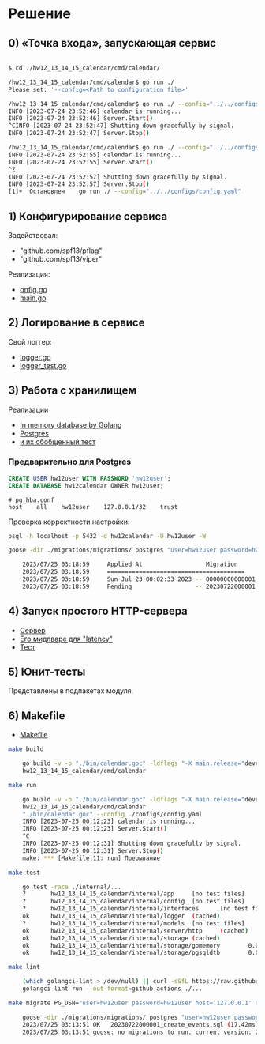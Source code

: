 # Решение

## 0) «Точка входа», запускающая сервис

```bash

$ cd ./hw12_13_14_15_calendar/cmd/calendar/

/hw12_13_14_15_calendar/cmd/calendar$ go run ./
Please set: '--config=<Path to configuration file>'

/hw12_13_14_15_calendar/cmd/calendar$ go run ./ --config="../../configs/config.yaml"
INFO [2023-07-24 23:52:46] calendar is running...
INFO [2023-07-24 23:52:46] Server.Start()
^CINFO [2023-07-24 23:52:47] Shutting down gracefully by signal.
INFO [2023-07-24 23:52:47] Server.Stop()

/hw12_13_14_15_calendar/cmd/calendar$ go run ./ --config="../../configs/config.yaml"
INFO [2023-07-24 23:52:55] calendar is running...
INFO [2023-07-24 23:52:55] Server.Start()
^Z
INFO [2023-07-24 23:52:57] Shutting down gracefully by signal.
INFO [2023-07-24 23:52:57] Server.Stop()
[1]+  Остановлен    go run ./ --config="../../configs/config.yaml"
```

## 1) Конфигурирование сервиса

Задействовал:

* "github.com/spf13/pflag"
* "github.com/spf13/viper"

Реализация:

* [onfig.go](hw12_13_14_15_calendar/internal/config/config.go)
* [main.go](hw12_13_14_15_calendar/cmd/calendar/main.go)

## 2) Логирование в сервисе

Свой логгер:

* [logger.go](hw12_13_14_15_calendar/internal/logger/logger.go)
* [logger_test.go](hw12_13_14_15_calendar/internal/logger/logger_test.go)

## 3) Работа с хранилищем

Реализации

* [In memory database by Golang](hw12_13_14_15_calendar/internal/storage/gomemory/storage.go)
* [Postgres](hw12_13_14_15_calendar/internal/storage/pgsqldtb/storage.go)
* [и их обобщенный тест](hw12_13_14_15_calendar/internal/storage/storage_test.go)

### Предварительно для Postgres

```sql
CREATE USER hw12user WITH PASSWORD 'hw12user';
CREATE DATABASE hw12calendar OWNER hw12user;
```

```text
# pg_hba.conf
host    all    hw12user    127.0.0.1/32    trust
```

Проверка корректности настройки:

```bash
psql -h localhost -p 5432 -d hw12calendar -U hw12user -W

goose -dir ./migrations/migrations/ postgres "user=hw12user password=hw12user host='127.0.0.1' database=hw12calendar" status

    2023/07/25 03:18:59     Applied At                  Migration
    2023/07/25 03:18:59     =======================================
    2023/07/25 03:18:59     Sun Jul 23 00:02:33 2023 -- 00000000000001_create_schema.sql
    2023/07/25 03:18:59     Pending                  -- 20230722000001_create_events.sql
```

## 4) Запуск простого HTTP-сервера

* [Сервер](hw12_13_14_15_calendar/internal/server/http/server.go)
* [Его мидлваре для "latency"](hw12_13_14_15_calendar/internal/server/http/middleware.go)
* [Тест](hw12_13_14_15_calendar/internal/server/http/server_test.go)

## 5) Юнит-тесты

Представлены в подпакетах модуля.

## 6) Makefile

* [Makefile](hw12_13_14_15_calendar/Makefile)

```bash
make build

    go build -v -o "./bin/calendar.goc" -ldflags "-X main.release="develop" -X main.buildDate=2023-07-25T00:11:15 -X main.gitHash=8ff86cc" ./cmd/calendar
    hw12_13_14_15_calendar/cmd/calendar

make run

    go build -v -o "./bin/calendar.goc" -ldflags "-X main.release="develop" -X main.buildDate=2023-07-25T00:12:22 -X main.gitHash=8ff86cc" ./cmd/calendar
    hw12_13_14_15_calendar/cmd/calendar
    "./bin/calendar.goc" --config ./configs/config.yaml
    INFO [2023-07-25 00:12:23] calendar is running...
    INFO [2023-07-25 00:12:23] Server.Start()
    ^C
    INFO [2023-07-25 00:12:31] Shutting down gracefully by signal.
    INFO [2023-07-25 00:12:31] Server.Stop()
    make: *** [Makefile:11: run] Прерывание

make test 

    go test -race ./internal/...
    ?       hw12_13_14_15_calendar/internal/app     [no test files]
    ?       hw12_13_14_15_calendar/internal/config  [no test files]
    ?       hw12_13_14_15_calendar/internal/interfaces      [no test files]
    ok      hw12_13_14_15_calendar/internal/logger  (cached)
    ?       hw12_13_14_15_calendar/internal/models  [no test files]
    ok      hw12_13_14_15_calendar/internal/server/http     (cached)
    ok      hw12_13_14_15_calendar/internal/storage (cached)
    ok      hw12_13_14_15_calendar/internal/storage/gomemory        0.031s
    ok      hw12_13_14_15_calendar/internal/storage/pgsqldtb        0.036s

make lint

    (which golangci-lint > /dev/null) || curl -sSfL https://raw.githubusercontent.com/golangci/golangci-lint/master/install.sh | sh -s -- -b /home/b/go/bin v1.50.1
    golangci-lint run --out-format=github-actions ./...

make migrate PG_DSN="user=hw12user password=hw12user host='127.0.0.1' database=hw12calendar"

    goose -dir ./migrations/migrations/ postgres "user=hw12user password=hw12user host='127.0.0.1' database=hw12calendar" up
    2023/07/25 03:13:51 OK   20230722000001_create_events.sql (17.42ms)
    2023/07/25 03:13:51 goose: no migrations to run. current version: 20230722000001
```
